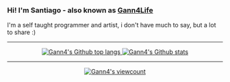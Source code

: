 ### Hi! I'm Santiago - also known as [Gann4Life](http://gann4life.ga/about)

I'm a self taught programmer and artist, i don't have much to say, but a lot to share :)

---

<div style="text-align: center">
    <a href="#">
        <img src="https://github-readme-stats.vercel.app/api/top-langs/?username=gann4&layout=compact&theme=tokyonight&hide=c,tcl,c%2B%2B,shaderlab,glsl,hlsl,classic%20asp,xslt,hack&count_private=true&hide_border=true&langs_count=10" alt="Gann4's Github top langs">
    </a>
    <a href="#">
        <img src="https://github-readme-stats.vercel.app/api?username=gann4&theme=tokyonight&hide_border=true" alt="Gann4's Github stats">
    </a>
</div>

---

<div style="text-align: center; justify-content: center">
    <a href="#">
        <img src="https://komarev.com/ghpvc/?username=gann4&color=blue" alt="Gann4's viewcount">
    </a>
</div>

<!-- ![](https://komarev.com/ghpvc/?username=gann4&color=blue) -->